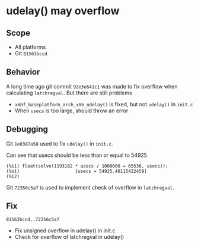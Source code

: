 # udelay() may overflow

## Scope
* All platforms
* Git `81563bccd`

## Behavior
A long time ago git commit `92e3e641c1` was made to fix overflow when
calculating `latchregval`. But there are still problems
* `xmhf_baseplatform_arch_x86_udelay()` is fixed, but not `udelay()` in `init.c`
* When `usecs` is too large, should throw an error

## Debugging

Git `1e0387a58` used to fix `udelay()` in `init.c`.

Can see that usecs should be less than or equal to 54925
```
(%i1) float(solve(1193182 * usecs / 1000000 = 65536, usecs));
(%o1)                     [usecs = 54925.40115422459]
(%i2) 
```

Git `72356c5a7` is used to implement check of overflow in `latchregval`.

## Fix

`81563bccd..72356c5a7`
* Fix unsigned overflow in udelay() in init.c
* Check for overflow of latchregval in udelay()

